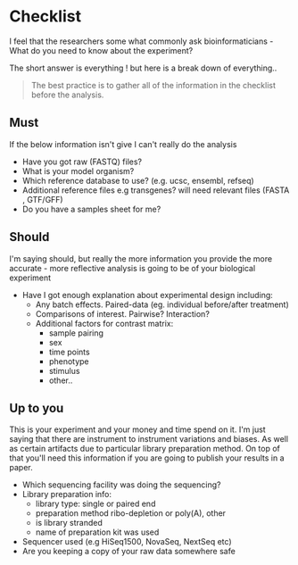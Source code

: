 # Checklist

I feel that the researchers some what commonly ask bioinformaticians - What do you need to know about the experiment?

The short answer is everything ! but here is a break down of everything..

> The best practice is to gather all of the information in the checklist before the analysis.

## Must 

If the below information isn't give I can't really do the analysis

- Have you got raw (FASTQ) files?
- What is your model organism?
- Which reference database to use? (e.g. ucsc, ensembl, refseq)
- Additional reference files e.g transgenes? will need relevant files (FASTA , GTF/GFF)
- Do you have a samples sheet for me?

## Should

I'm saying should, but really the more information you provide the more
accurate - more reflective analysis is going to be of your biological experiment

- Have I got enough explanation about experimental design including:
    - Any batch effects. Paired-data (eg. individual before/after treatment)
    - Comparisons of interest.  Pairwise? Interaction?
    - Additional factors for contrast matrix:
        - sample pairing
        - sex
        - time points
        - phenotype
        - stimulus
        - other..

## Up to you

This is your experiment and your money and time spend on it. I'm just saying 
that there are instrument to instrument variations and biases. As well as 
certain artifacts due to particular library preparation method. On top of that
you'll need this information if you are going to publish your results in a paper.

- Which sequencing facility was doing the sequencing?
- Library preparation info:
    - library type: single or paired end
    - preparation method ribo-depletion or poly(A), other
    - is library stranded 
    - name of preparation kit was used
- Sequencer used (e.g HiSeq1500, NovaSeq, NextSeq etc)
- Are you keeping a copy of your raw data somewhere safe
